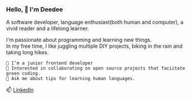 ### Hello, 👋 I'm Deedee

A software developer, language enthusiast(both human and computer), a vivid reader and a lifelong learner.

I'm passionate about programming and learning new things.<br>
In my free time, I like juggling multiple DIY projects, biking in the rain and taking long hikes.

    🔭 I’m a junior frontend developer
    🌱 Interested in collaborating on open source projects that faciitate green coding.
    💬 Ask me about tips for learning human languages.
   
   📫 [LinkedIn](https://www.linkedin.com/in/namale20/)
   
<!--
**Dee-glitch/dee-glitch** is a ✨ _special_ ✨ repository because its `README.md` (this file) appears on your GitHub profile.

Here are some ideas to get you started:

- 🔭 I’m currently working on ...
- 🌱 I’m currently learning ...
- 👯 I’m looking to collaborate on ...
- 🤔 I’m looking for help with ...
- 💬 Ask me about ...
- 📫 How to reach me: ...
- 😄 Pronouns: ...
- ⚡ Fun fact: ...
-->
